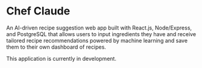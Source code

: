 # Chef Claude
An AI-driven recipe suggestion web app built with React.js, Node/Express, and PostgreSQL that allows users to input ingredients they have and receive tailored recipe recommendations powered by machine learning and save them to their own dashboard of recipes.

This application is currently in development.
